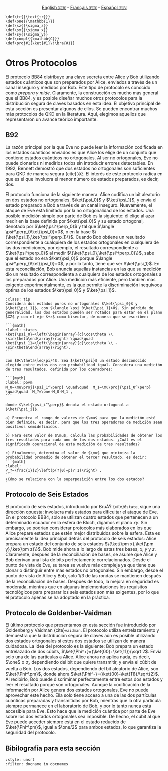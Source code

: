 <p style="text-align: center;">
    <a id="linken" href="../../../../en/content/index.html">English &#x1F1EC;&#x1F1E7;</a> - 
    <a id="linkfr" href="../../../../fr/content/index.html">Français &#x1F1EB;&#x1F1F7;</a> - 
    <a id="linkes" href="../../../../es/content/index.html">Español &#x1F1EA;&#x1F1F8;</a>
</p>
<script>
    currentPage = window.location.href;
    beforeLang = currentPage.slice(0, currentPage.indexOf("content") - 3);
    afterLang = currentPage.slice(currentPage.indexOf("content"));
    document.getElementById("linken").href = beforeLang + "en/" + afterLang;
    document.getElementById("linkfr").href = beforeLang + "fr/" + afterLang;
    document.getElementById("linkes").href = beforeLang + "es/" + afterLang;
</script>


```{math}
\def\tr{{\text{tr}}}
\def\one{{\mathbb{1}}}
\def\sz{{\sigma_z}}
\def\sx{{\sigma_x}}
\def\sy{{\sigma_y}}
\def\compl{{\mathbb{C}}}
\def\proj#1{\ket{#1}\!\bra{#1}}
```

# Otros Protocolos 

El protocolo BB84 distribuye una clave secreta entre Alice y Bob utilizando estados cuánticos que son preparados por Alice, enviados a través de un canal inseguro y medidos por Bob. Este tipo de protocolo es conocido como *prepara y mide*. Claramente, la construcción es mucho más general que el BB84, y es posible diseñar muchos otros protocolos para la distribución segura de claves basados en esta idea. El objetivo principal de esta sección es presentar algunos de ellos. Se pueden encontrar muchos más protocolos de QKD en la literatura. Aquí, elegimos aquellos que representaron un avance teórico importante.

## B92

La razón principal por la que Eve no puede leer la información codificada en los estados cuánticos enviados es que Alice los elige de un conjunto que contiene estados cuánticos no ortogonales. Al ser no ortogonales, Eve no puede clonarlos ni medirlos todos sin introducir errores detectables. En 1992, Bennett demostró que dos estados no ortogonales son suficientes para QKD de manera segura {cite}`B92`. El interés de este protocolo radica en que es el que involucra el menor número de estados preparados, es decir, dos.

El protocolo funciona de la siguiente manera. Alice codifica un bit aleatorio en dos estados no ortogonales, $\ket{\psi_0}$ y $\ket{\psi_1}$, y envía el estado preparado a Bob a través de un canal inseguro. Nuevamente, el ataque de Eve está limitado por la no ortogonalidad de los estados. Una posible medición simple por parte de Bob es la siguiente: él elige al azar medir en la base definida por $\ket{\psi_0}$ y su estado ortogonal, denotado por $\ket{\psi^\perp_0}$ y tal que $\langle \psi^\perp_0\ket{\psi_0}=0$, o en la base $\{\ket{\psi_1},\ket{\psi^\perp_1}\}$. Cuando Bob obtiene un resultado correspondiente a cualquiera de los estados ortogonales en cualquiera de las dos mediciones, por ejemplo, el resultado correspondiente a $\ket{\psi^\perp_0}$ al medir $\{\ket{\psi_0},\ket{\psi^\perp_0}\}$, sabe que el estado no era $\ket{\psi_0}$ porque $\langle \psi^\perp_0\ket{\psi_0}=0$, y por lo tanto, tiene que ser $\ket{\psi_1}$. En esta reconciliación, Bob anuncia aquellas instancias en las que su medición dio un resultado correspondiente a cualquiera de los estados ortogonales a los preparados por Alice. Una medición más eficiente, pero también más exigente experimentalmente, es la que permite la discriminación inequívoca óptima de los estados $\ket{\psi_0}$ y $\ket{\psi_1}$. 

`````{admonition} Ejercicio 2 - Discriminación inequívoca de dos estados puros no ortogonales
:class: tip
Considera dos estados puros no ortogonales $\ket{\psi_0}$ y $\ket{\psi_1}$, con $\langle \psi_0\ket{\psi_1}>0$. Sin pérdida de generalidad, los dos estados pueden ser rotados para estar en el plano $XZ$ y con el eje $+z$ como bisector, de manera que se escriben:

```{math}
:label: states
\ket{\psi_0}=\left(\begin{array}{c}\cos\theta \\ \sin\theta\end{array}\right) \quad\quad
\ket{\psi_1}=\left(\begin{array}{c}\cos\theta \\ -\sin\theta\end{array}\right),
```

con $0<\theta\leq\pi/4$. Sea $\ket{\psi}$ un estado desconocido elegido entre estos dos con probabilidad igual. Considera una medición de tres resultados, definida por los operadores:

```{math}
:label: povm
M_0=\mu\proj{\psi_1^\perp} \quad\quad  M_1=\mu\proj{\psi_0^\perp}   \quad\quad  M_?=\one-M_0-M_1 ,
```

donde $\ket{\psi_i^\perp}$ denota el estado ortogonal a $\ket{\psi_i}$.

a) Encuentra el rango de valores de $\mu$ para que la medición esté bien definida, es decir, para que los tres operadores de medición sean positivos semidefinidos.

b) Para este valor de $\mu$, calcula las probabilidades de obtener los tres resultados para cada uno de los dos estados. ¿Cuál es el significado operacional de esta medición de tres resultados?

c) Finalmente, determina el valor de $\mu$ que minimiza la probabilidad promedio de obtener el tercer resultado, es decir:
```{math}
:label:
P_?=\frac{1}{2}\left(p(?|0)+p(?|1)\right) .
```
¿Cómo se relaciona con la superposición entre los dos estados?
`````

## Protocolo de Seis Estados

El protocolo de seis estados, introducido por BruÃŸ {cite}`6state`, sigue una dirección opuesta: involucra más estados para dificultar el ataque de Eve. En el protocolo BB84, solo se utilizan cuatro estados que pertenecen a un determinado ecuador en la esfera de Bloch, digamos el plano $xy$. Sin embargo, se podrían considerar protocolos más elaborados en los que Alice prepare estados que estén mejor distribuidos sobre la esfera. Esta es precisamente la idea principal detrás del protocolo de seis estados: Alice prepara un estado del conjunto de seis estados $\{\ket{\pm x},\ket{\pm y},\ket{\pm z}\}$. Bob mide ahora a lo largo de estas tres bases, $x$, $y$ y $z$. Claramente, después de la reconciliación de bases, se asume que Alice y Bob derivan una lista de bits perfectamente correlacionados. Desde el punto de vista de Eve, su tarea se vuelve más compleja ya que tiene que clonar o distinguir entre más estados no ortogonales. Sin embargo, desde el punto de vista de Alice y Bob, solo 1/3 de las rondas se mantienen después de la reconciliación de bases. Después de todo, la mejora en seguridad es moderada, mientras que en algunas implementaciones los requisitos tecnológicos para preparar los seis estados son más exigentes, por lo que el protocolo apenas se ha adoptado en la práctica.

## Protocolo de Goldenber-Vaidman

El último protocolo que presentamos en esta sección fue introducido por Goldenberg y Vaidman {cite}`vaidman`. El protocolo utiliza entrelazamiento y demuestra que la distribución segura de claves aún es posible utilizando dos estados ortogonales si estos dos estados se utilizan de manera cuidadosa. La idea del protocolo es la siguiente: Bob prepara un estado entrelazado de dos cúbits, $\ket{\Phi^+}=(\ket{00}+\ket{11})/\sqrt 2$. Envía solo una de las partículas a Alice. Alice ahora no aplica nada, es decir, $\one$ o $\sigma_z$ dependiendo del bit que quiere transmitir, y envía el cúbit de vuelta a Bob. Los dos estados, dependiendo del bit aleatorio de Alice, son $\ket{\Phi^\pm}$,  donde ahora $\ket{\Phi^-}=(\ket{00}-\ket{11})/\sqrt{2}$. Al recibirlo, Bob puede discriminar perfectamente entre estos dos estados y leer el resultado porque son ortogonales. Aunque la codificación de la información por Alice genera dos estados ortogonales, Eve no puede aprovechar este hecho. Ella solo tiene acceso a una de las dos partículas cuánticas preparadas y transmitidas por Bob, mientras que la otra partícula siempre permanece en el laboratorio de Bob, y por lo tanto nunca está accesible para Eve. Esto hace que la medición cuántica por parte de Eve sobre los dos estados ortogonales sea imposible. De hecho, el cúbit al que Eve puede acceder siempre está en el estado reducido de $\ket{\Phi^\pm}$, igual a $\one/2$ para ambos estados, lo que garantiza la seguridad del protocolo. 

## Bibilografía para esta sección
```{bibliography}
:style: unsrt
:filter: docname in docnames
```
